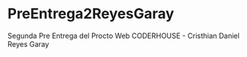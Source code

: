 # PreEntrega2ReyesGaray
Segunda Pre Entrega del Procto Web CODERHOUSE - Cristhian Daniel Reyes Garay
